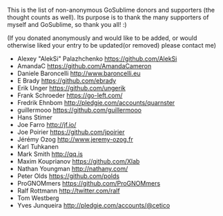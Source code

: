 This is the list of non-anonymous GoSublime donors and supporters (the thought counts as well).
Its purpose is to thank the many supporters of myself and GoSublime, so thank you all! :)

(If you donated anonymously and would like to be added, or would otherwise liked your entry to be updated(or removed) please contact me)

* Alexey "AlekSi" Palazhchenko https://github.com/AlekSi
* AmandaC https://github.com/AmandaCameron
* Daniele Baroncelli http://www.baroncelli.eu
* E Brady https://github.com/ebrady
* Erik Unger https://github.com/ungerik
* Frank Schroeder https://go-left.com/
* Fredrik Ehnbom http://pledgie.com/accounts/quarnster
* guillermooo https://github.com/guillermooo
* Hans Stimer
* Joe Farro http://jf.io/
* Joe Poirier https://github.com/jpoirier
* Jérémy Ozog http://www.jeremy-ozog.fr
* Karl Tuhkanen
* Mark Smith http://qq.is
* Maxim Kouprianov https://github.com/Xlab
* Nathan Youngman http://nathany.com/
* Peter Olds https://github.com/polds
* ProGNOMmers https://github.com/ProGNOMmers
* Ralf Rottmann http://twitter.com/ralf
* Tom Westberg
* Yves Junqueira http://pledgie.com/accounts/@cetico
